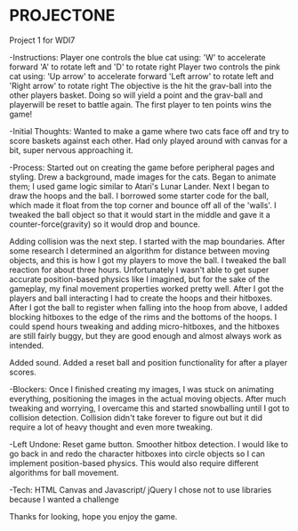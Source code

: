 # PROJECTONE
Project 1 for WDI7

-Instructions:
Player one controls the blue cat using: 
'W' to accelerate forward
'A' to rotate left and 'D' to rotate right
Player two controls the pink cat using:
'Up arrow' to accelerate forward
'Left arrow' to rotate left and 'Right arrow' to rotate right
The objective is the hit the grav-ball into the other players basket. Doing so will yield a point and the grav-ball and playerwill be reset to battle again. The first player to ten points wins the game!

-Initial Thoughts:
Wanted to make a game where two cats face off and try to score baskets against each other.
Had only played around with canvas for a bit, super nervous approaching it.

-Process:
Started out on creating the game before peripheral pages and styling.
Drew a background, made images for the cats.
Began to animate them; I used game logic similar to Atari's Lunar Lander.
Next I began to draw the hoops and the ball.
I borrowed some starter code for the ball, which made it float from the top corner and bounce off all of the 'walls'.
I tweaked the ball object so that it would start in the middle and gave it a counter-force(gravity) so it would drop and bounce.

Adding collision was the next step.
I started with the map boundaries.
After some research I determined an algorithm for distance between moving objects, and this is how I got my players to move the ball.
I tweaked the ball reaction for about three hours. Unfortunately I wasn't able to get super accurate position-based physics like I imagined, but for the sake of the gameplay, my final movement properties worked pretty well.
After I got the players and ball interacting I had to create the hoops and their hitboxes.
After I got the ball to register when falling into the hoop from above, I added blocking hitboxes to the edge of the rims and the bottoms of the hoops.
I could spend hours tweaking and adding micro-hitboxes, and the hitboxes are still fairly buggy, but they are good enough and almost always work as intended.

Added sound.
Added a reset ball and position functionality for after a player scores.

-Blockers:
Once I finished creating my images, I was stuck on animating everything, positioning the images in the actual moving objects. After much tweaking and worrying, I overcame this and started snowballing until I got to collision detection.
Collision didn't take forever to figure out but it did require a lot of heavy thought and even more tweaking. 

-Left Undone:
Reset game button.
Smoother hitbox detection.
I would like to go back in and redo the character hitboxes into circle objects so I can implement position-based physics. This would also require different algorithms for ball movement.

-Tech:
HTML Canvas and Javascript/ jQuery
I chose not to use libraries because I wanted a challenge

Thanks for looking, hope you enjoy the game.
